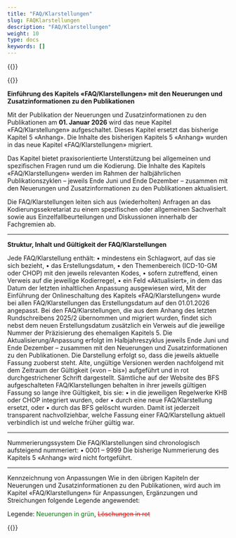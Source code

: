 ```yaml
---
title: "FAQ/Klarstellungen"
slug: FAQKlarstellungen
description: "FAQ/Klarstellungen"
weight: 10
type: docs
keywords: []
---
```

{{<printButton>}}

{{<markdown>}}

**Einführung des Kapitels «FAQ/Klarstellungen» mit den Neuerungen und Zusatzinformationen zu den Publikationen**  

Mit der Publikation der Neuerungen und Zusatzinformationen zu den Publikationen am **01. Januar 2026** wird das neue Kapitel «FAQ/Klarstellungen» aufgeschaltet.
Dieses Kapitel ersetzt das bisherige Kapitel 5 «Anhang».
Die Inhalte des bisherigen Kapitels 5 «Anhang» wurden in das neue Kapitel «FAQ/Klarstellungen» migriert.
  
Das Kapitel bietet praxisorientierte Unterstützung bei allgemeinen und spezifischen Fragen rund um die Kodierung.
Die Inhalte des Kapitels «FAQ/Klarstellungen» werden im Rahmen der halbjährlichen Publikationszyklen – jeweils Ende Juni und Ende Dezember – zusammen mit den Neuerungen und Zusatzinformationen zu den Publikationen aktualisiert.
  
Die FAQ/Klarstellungen leiten sich aus (wiederholten) Anfragen an das Kodierungssekretariat zu einem spezifischen oder allgemeinen Sachverhalt sowie aus Einzelfallbeurteilungen und Diskussionen innerhalb der Fachgremien ab.
  
________________________________________
  
**Struktur, Inhalt und Gültigkeit der FAQ/Klarstellungen**
  
Jede FAQ/Klarstellung enthält:
•	mindestens ein Schlagwort, auf das sie sich bezieht,
•	das Erstellungsdatum,
•	den Themenbereich (ICD-10-GM oder CHOP) mit den jeweils relevanten Kodes,
•	sofern zutreffend, einen Verweis auf die jeweilige Kodierregel,
•	ein Feld «Aktualisiert», in dem das Datum der letzten inhaltlichen Anpassung ausgewiesen wird,
Mit der Einführung der Onlineschaltung des Kapitels «FAQ/Klarstellungen» wurde bei allen FAQ/Klarstellungen das Erstellungsdatum auf den 01.01.2026 angepasst.
Bei den FAQ/Klarstellungen, die aus dem Anhang des letzten Rundschreibens 2025/2 übernommen und migriert wurden, findet sich nebst dem neuen Erstellungsdatum zusätzlich ein Verweis auf die jeweilige Nummer der Präzisierung des ehemaligen Kapitels 5.
Die Aktualisierung/Anpassung erfolgt im Halbjahreszyklus jeweils Ende Juni und Ende Dezember – zusammen mit den Neuerungen und Zusatzinformationen zu den Publikationen.
Die Darstellung erfolgt so, dass die jeweils aktuelle Fassung zuoberst steht.
Alte, ungültige Versionen werden nachfolgend mit dem Zeitraum der Gültigkeit («von – bis») aufgeführt und in rot durchgestrichener Schrift dargestellt.
Sämtliche auf der Website des BFS aufgeschalteten FAQ/Klarstellungen behalten in ihrer jeweils gültigen Fassung so lange ihre Gültigkeit, bis sie:
•	in die jeweiligen Regelwerke KHB oder CHOP integriert wurden, oder
•	durch eine neue FAQ/Klarstellung ersetzt, oder
•	durch das BFS gelöscht wurden.
Damit ist jederzeit transparent nachvollziehbar, welche Fassung einer FAQ/Klarstellung aktuell verbindlich ist und welche früher gültig war.
________________________________________
Nummerierungssystem
Die FAQ/Klarstellungen sind chronologisch aufsteigend nummeriert:
•	0001 – 9999
Die bisherige Nummerierung des Kapitels 5 «Anhang» wird nicht fortgeführt.
________________________________________
Kennzeichnung von Anpassungen
Wie in den übrigen Kapiteln der Neuerungen und Zusatzinformationen zu den Publikationen, wird auch im Kapitel «FAQ/Klarstellungen» für Anpassungen, Ergänzungen und Streichungen folgende Legende angewendet:


  
Legende: <font color="green">Neuerungen in grün</font>, <font color="red">~~Löschungen in rot~~</font>


{{</markdown>}}
